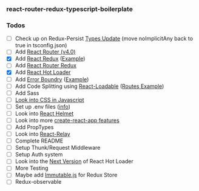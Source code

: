 ### react-router-redux-typescript-boilerplate


### Todos

- [ ] Check up on Redux-Persist [Types Update](https://github.com/rt2zz/redux-persist/issues/409) (move noImplicitAny back to true in tsconfig.json)
- [ ] Add [React Router (v4.0)](https://github.com/ReactTraining/react-router)
- [X] Add [React Redux](https://github.com/reactjs/react-redux) ([Example](https://github.com/reactjs/redux/tree/master/examples/real-world))
- [ ] Add [React Router Redux](https://github.com/ReactTraining/react-router/tree/master/packages/react-router-redux)
- [X] Add [React Hot Loader](https://github.com/gaearon/react-hot-loader)
- [ ] Add [Error Boundry](https://reactjs.org/blog/2017/07/26/error-handling-in-react-16.html) ([Example](https://github.com/LWJGL/lwjgl3-www/blob/master/client/components/ErrorBoundary.jsx))
- [ ] Add Code Splitting using [React-Loadable](https://github.com/thejameskyle/react-loadable) ([Routes Example](https://github.com/LWJGL/lwjgl3-www/blob/master/client/routes/index.js))
- [ ] Add Sass
- [ ] [Look into CSS in Javascript](https://risingstars.js.org/2017/en/#section-css-in-js)
- [ ] Set up .env files ([info](https://github.com/bkeepers/dotenv#what-other-env-files-can-i-use))
- [ ] Look into [React Helmet](https://github.com/nfl/react-helmet)
- [ ] Look into more [create-react-app features](https://github.com/facebookincubator/create-react-app/blob/master/packages/react-scripts/template/README.md#using-the-public-folder)
- [ ] Add PropTypes
- [ ] Look into [React-Relay](http://beautifulcode.1stdibs.com/2016/09/07/reconcile-relay-redux/)
- [ ] Complete README
- [ ] Setup Thunk/Request Middleware
- [ ] Setup Auth system
- [ ] Look into the [Next Version](https://github.com/gaearon/react-hot-loader/tree/next) of React Hot Loader
- [ ] More Testing
- [ ] Maybe add [Immutable.js](https://redux.js.org/docs/recipes/UsingImmutableJS.html) for Redux Store
- [ ] Redux-observable
